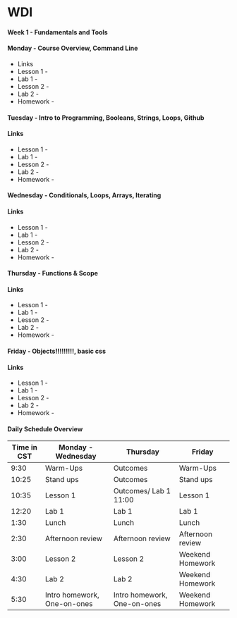 # WDI 

#### Week 1 - Fundamentals and Tools

#### __Monday__ - Course Overview, Command Line

* Links 
* Lesson 1 - 
* Lab 1 - 
* Lesson 2 - 
* Lab 2 - 
* Homework - 


#### __Tuesday__ - Intro to Programming, Booleans, Strings, Loops, Github

#### Links 

* Lesson 1 - 
* Lab 1 - 
* Lesson 2 - 
* Lab 2 - 
* Homework - 

#### __Wednesday__ - Conditionals, Loops, Arrays, Iterating

#### Links 

* Lesson 1 - 
* Lab 1 - 
* Lesson 2 - 
* Lab 2 - 
* Homework - 

#### __Thursday__ - Functions & Scope

#### Links 

* Lesson 1 - 
* Lab 1 - 
* Lesson 2 - 
* Lab 2 - 
* Homework - 

#### __Friday__ - Objects!!!!!!!!!, basic css

#### Links 

* Lesson 1 - 
* Lab 1 - 
* Lesson 2 - 
* Lab 2 - 
* Homework - 



#### Daily Schedule Overview

Time in CST | Monday - Wednesday | Thursday | Friday |
----- | -------- | ----- | ----- |
9:30  | Warm-Ups | Outcomes | Warm-Ups |
10:25 | Stand ups | Outcomes | Stand ups |
10:35 | Lesson 1  | Outcomes/ Lab 1 11:00 | Lesson 1  |
12:20 | Lab 1     | Lab 1 | Lab 1 |
1:30 | Lunch | Lunch | Lunch |
2:30 | Afternoon review | Afternoon review | Afternoon review |
3:00 | Lesson 2 | Lesson 2 | Weekend Homework |
4:30 | Lab 2 | Lab 2 | Weekend Homework |
5:30 | Intro homework, One-on-ones | Intro homework, One-on-ones | Weekend Homework |  
